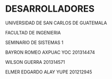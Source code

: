 # DESARROLLADORES
UNIVERSIDAD DE SAN CARLOS DE GUATEMALA

FACULTAD DE INGENIERIA

SEMINARIO DE SISTEMAS 1

BAYRON ROMEO AXPUAC YOC 201314474

WILSON GUERRA 201314571

ELMER EDGARDO ALAY YUPE 201212945 
